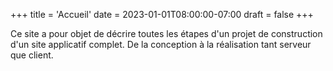 +++
title = 'Accueil'
date = 2023-01-01T08:00:00-07:00
draft = false
+++

Ce site a pour objet de décrire toutes les étapes d'un projet de construction d'un site applicatif complet. De la conception à la réalisation tant serveur que client.